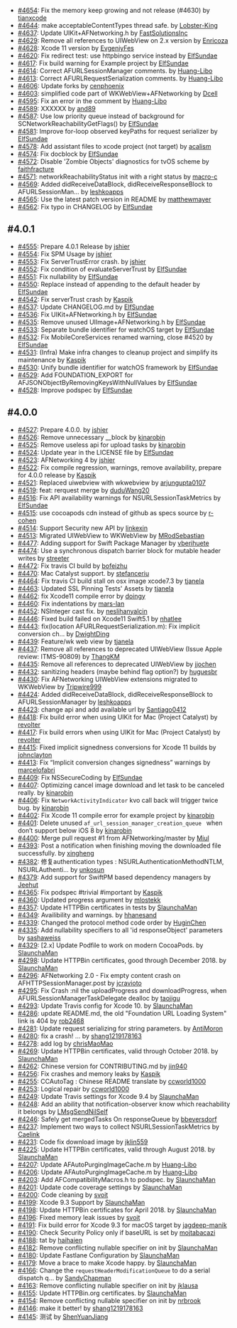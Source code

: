 - [#4654](https://github.com/AFNetworking/AFNetworking/pull/4654): Fix the memory keep growing and not release (#4630) by [tianxcode](https://github.com/tianxcode)
- [#4644](https://github.com/AFNetworking/AFNetworking/pull/4644): make acceptableContentTypes thread safe. by [Lobster-King](https://github.com/Lobster-King)
- [#4637](https://github.com/AFNetworking/AFNetworking/pull/4637): Update UIKit+AFNetworking.h by [FastSolutionsInc](https://github.com/FastSolutionsInc)
- [#4629](https://github.com/AFNetworking/AFNetworking/pull/4629): Remove all references to UIWebView on 2.x version by [Enricoza](https://github.com/Enricoza)
- [#4628](https://github.com/AFNetworking/AFNetworking/pull/4628): Xcode 11 version by [EvgeniyFes](https://github.com/EvgeniyFes)
- [#4620](https://github.com/AFNetworking/AFNetworking/pull/4620): Fix redirect test: use httpbingo service instead by [ElfSundae](https://github.com/ElfSundae)
- [#4617](https://github.com/AFNetworking/AFNetworking/pull/4617): Fix build warning for Example project by [ElfSundae](https://github.com/ElfSundae)
- [#4614](https://github.com/AFNetworking/AFNetworking/pull/4614): Correct AFURLSessionManager comments. by [Huang-Libo](https://github.com/Huang-Libo)
- [#4613](https://github.com/AFNetworking/AFNetworking/pull/4613): Correct AFURLRequestSerialization comments. by [Huang-Libo](https://github.com/Huang-Libo)
- [#4606](https://github.com/AFNetworking/AFNetworking/pull/4606): Update forks by [cenphoenix](https://github.com/cenphoenix)
- [#4603](https://github.com/AFNetworking/AFNetworking/pull/4603): simplified code part of WKWebView+AFNetworking by [Dcell](https://github.com/Dcell)
- [#4595](https://github.com/AFNetworking/AFNetworking/pull/4595): Fix an error in the comment by [Huang-Libo](https://github.com/Huang-Libo)
- [#4589](https://github.com/AFNetworking/AFNetworking/pull/4589): XXXXXX by [and89](https://github.com/and89)
- [#4587](https://github.com/AFNetworking/AFNetworking/pull/4587): Use low priority queue instead of background for SCNetworkReachabilityGetFlags() by [ElfSundae](https://github.com/ElfSundae)
- [#4581](https://github.com/AFNetworking/AFNetworking/pull/4581): Improve for-loop observed keyPaths for request serializer by [ElfSundae](https://github.com/ElfSundae)
- [#4578](https://github.com/AFNetworking/AFNetworking/pull/4578): Add assistant files to xcode project (not target) by [acalism](https://github.com/acalism)
- [#4574](https://github.com/AFNetworking/AFNetworking/pull/4574): Fix docblock by [ElfSundae](https://github.com/ElfSundae)
- [#4572](https://github.com/AFNetworking/AFNetworking/pull/4572): Disable 'Zombie Objects' diagnostics for tvOS scheme by [faithfracture](https://github.com/faithfracture)
- [#4571](https://github.com/AFNetworking/AFNetworking/pull/4571): networkReachabilityStatus init with a right status by [macro-c](https://github.com/macro-c)
- [#4569](https://github.com/AFNetworking/AFNetworking/pull/4569): Added didReceiveDataBlock, didReceiveResponseBlock to AFURLSessionMan… by [leshkoapps](https://github.com/leshkoapps)
- [#4565](https://github.com/AFNetworking/AFNetworking/pull/4565): Use the latest patch version in README by [matthewmayer](https://github.com/matthewmayer)
- [#4562](https://github.com/AFNetworking/AFNetworking/pull/4562): Fix typo in CHANGELOG by [ElfSundae](https://github.com/ElfSundae)

#4.0.1
------

- [#4555](https://github.com/AFNetworking/AFNetworking/pull/4555): Prepare 4.0.1 Release by [jshier](https://github.com/jshier)
- [#4554](https://github.com/AFNetworking/AFNetworking/pull/4554): Fix SPM Usage by [jshier](https://github.com/jshier)
- [#4553](https://github.com/AFNetworking/AFNetworking/pull/4553): Fix ServerTrustError crash. by [jshier](https://github.com/jshier)
- [#4552](https://github.com/AFNetworking/AFNetworking/pull/4552): Fix condition of evaluateServerTrust by [ElfSundae](https://github.com/ElfSundae)
- [#4551](https://github.com/AFNetworking/AFNetworking/pull/4551): Fix nullability by [ElfSundae](https://github.com/ElfSundae)
- [#4550](https://github.com/AFNetworking/AFNetworking/pull/4550): Replace instead of appending to the default header by [ElfSundae](https://github.com/ElfSundae)
- [#4542](https://github.com/AFNetworking/AFNetworking/pull/4542): Fix serverTrust crash by [Kaspik](https://github.com/Kaspik)
- [#4537](https://github.com/AFNetworking/AFNetworking/pull/4537): Update CHANGELOG.md by [ElfSundae](https://github.com/ElfSundae)
- [#4536](https://github.com/AFNetworking/AFNetworking/pull/4536): Fix UIKit+AFNetworking.h by [ElfSundae](https://github.com/ElfSundae)
- [#4535](https://github.com/AFNetworking/AFNetworking/pull/4535): Remove unused UIImage+AFNetworking.h by [ElfSundae](https://github.com/ElfSundae)
- [#4533](https://github.com/AFNetworking/AFNetworking/pull/4533): Separate bundle identifier for watchOS target by [ElfSundae](https://github.com/ElfSundae)
- [#4532](https://github.com/AFNetworking/AFNetworking/pull/4532): Fix MobileCoreServices renamed warning, close #4520 by [ElfSundae](https://github.com/ElfSundae)
- [#4531](https://github.com/AFNetworking/AFNetworking/pull/4531): (Infra) Make infra changes to cleanup project and simplify its maintenance by [Kaspik](https://github.com/Kaspik)
- [#4530](https://github.com/AFNetworking/AFNetworking/pull/4530): Unify bundle identifier for watchOS framework by [ElfSundae](https://github.com/ElfSundae)
- [#4529](https://github.com/AFNetworking/AFNetworking/pull/4529): Add FOUNDATION_EXPORT for AFJSONObjectByRemovingKeysWithNullValues by [ElfSundae](https://github.com/ElfSundae)
- [#4528](https://github.com/AFNetworking/AFNetworking/pull/4528): Improve podspec by [ElfSundae](https://github.com/ElfSundae)

#4.0.0
------

- [#4527](https://github.com/AFNetworking/AFNetworking/pull/4527): Prepare 4.0.0. by [jshier](https://github.com/jshier)
- [#4526](https://github.com/AFNetworking/AFNetworking/pull/4526): Remove unnecessary __block by [kinarobin](https://github.com/kinarobin)
- [#4525](https://github.com/AFNetworking/AFNetworking/pull/4525): Remove useless api for upload tasks by [kinarobin](https://github.com/kinarobin)
- [#4524](https://github.com/AFNetworking/AFNetworking/pull/4524): Update year in the LICENSE file by [ElfSundae](https://github.com/ElfSundae)
- [#4523](https://github.com/AFNetworking/AFNetworking/pull/4523): AFNetworking 4 by [jshier](https://github.com/jshier)
- [#4522](https://github.com/AFNetworking/AFNetworking/pull/4522): Fix compile regression, warnings, remove availability, prepare for 4.0.0 release by [Kaspik](https://github.com/Kaspik)
- [#4521](https://github.com/AFNetworking/AFNetworking/pull/4521): Replaced uiwebview with wkwebview by [arjungupta0107](https://github.com/arjungupta0107)
- [#4519](https://github.com/AFNetworking/AFNetworking/pull/4519): feat: rerquest merge by [duduWang20](https://github.com/duduWang20)
- [#4516](https://github.com/AFNetworking/AFNetworking/pull/4516): Fix API availability warnings for NSURLSessionTaskMetrics by [ElfSundae](https://github.com/ElfSundae)
- [#4515](https://github.com/AFNetworking/AFNetworking/pull/4515): use cocoapods cdn instead of github as specs source by [r-cohen](https://github.com/r-cohen)
- [#4514](https://github.com/AFNetworking/AFNetworking/pull/4514): Support Security new API by [linkexin](https://github.com/linkexin)
- [#4513](https://github.com/AFNetworking/AFNetworking/pull/4513): Migrated UIWebView to WKWebView by [MRodSebastian](https://github.com/MRodSebastian)
- [#4477](https://github.com/AFNetworking/AFNetworking/pull/4477): Adding support for Swift Package Manager by [vberihuete](https://github.com/vberihuete)
- [#4474](https://github.com/AFNetworking/AFNetworking/pull/4474): Use a synchronous dispatch barrier block for mutable header writes by [streeter](https://github.com/streeter)
- [#4472](https://github.com/AFNetworking/AFNetworking/pull/4472): Fix travis CI build by [bofeizhu](https://github.com/bofeizhu)
- [#4470](https://github.com/AFNetworking/AFNetworking/pull/4470): Mac Catalyst support. by [stefanceriu](https://github.com/stefanceriu)
- [#4464](https://github.com/AFNetworking/AFNetworking/pull/4464): Fix travis CI build stall on osx image xcode7.3 by [tjanela](https://github.com/tjanela)
- [#4463](https://github.com/AFNetworking/AFNetworking/pull/4463): Updated SSL Pinning Tests' Assets by [tjanela](https://github.com/tjanela)
- [#4462](https://github.com/AFNetworking/AFNetworking/pull/4462): fix Xcode11 compile error by [doingy](https://github.com/doingy)
- [#4460](https://github.com/AFNetworking/AFNetworking/pull/4460): Fix indentations by [mars-lan](https://github.com/mars-lan)
- [#4452](https://github.com/AFNetworking/AFNetworking/pull/4452): NSInteger cast fix. by [neslihanyalcin](https://github.com/neslihanyalcin)
- [#4446](https://github.com/AFNetworking/AFNetworking/pull/4446): Fixed build failed on Xcode11 Swift5.1 by [nhatlee](https://github.com/nhatlee)
- [#4443](https://github.com/AFNetworking/AFNetworking/pull/4443): fix(location AFURLRequestSerialization.m): Fix implicit conversion ch… by [DwightDing](https://github.com/DwightDing)
- [#4439](https://github.com/AFNetworking/AFNetworking/pull/4439): Feature/wk web view by [tjanela](https://github.com/tjanela)
- [#4437](https://github.com/AFNetworking/AFNetworking/pull/4437): Remove all references to deprecated UIWebView (Issue Apple review: ITMS-90809) by [ThangKM](https://github.com/ThangKM)
- [#4435](https://github.com/AFNetworking/AFNetworking/pull/4435): Remove all references to deprecated UIWebView by [jjochen](https://github.com/jjochen)
- [#4432](https://github.com/AFNetworking/AFNetworking/pull/4432): sanitizing headers (maybe behind flag option?) by [huguesbr](https://github.com/huguesbr)
- [#4430](https://github.com/AFNetworking/AFNetworking/pull/4430): Fix AFNetworking UIWebView extensions migrated to WKWebView by [Tripwire999](https://github.com/Tripwire999)
- [#4424](https://github.com/AFNetworking/AFNetworking/pull/4424): Added didReceiveDataBlock, didReceiveResponseBlock to AFURLSessionManager by [leshkoapps](https://github.com/leshkoapps)
- [#4423](https://github.com/AFNetworking/AFNetworking/pull/4423): change api and add available url by [Santiago0412](https://github.com/Santiago0412)
- [#4418](https://github.com/AFNetworking/AFNetworking/pull/4418): Fix build error when using UIKit for Mac (Project Catalyst) by [revolter](https://github.com/revolter)
- [#4417](https://github.com/AFNetworking/AFNetworking/pull/4417): Fix build errors when using UIKit for Mac (Project Catalyst) by [revolter](https://github.com/revolter)
- [#4415](https://github.com/AFNetworking/AFNetworking/pull/4415): Fixed implicit signedness conversions for Xcode 11 builds by [johnclayton](https://github.com/johnclayton)
- [#4413](https://github.com/AFNetworking/AFNetworking/pull/4413): Fix “Implicit conversion changes signedness” warnings by [marcelofabri](https://github.com/marcelofabri)
- [#4409](https://github.com/AFNetworking/AFNetworking/pull/4409): Fix NSSecureCoding by [ElfSundae](https://github.com/ElfSundae)
- [#4407](https://github.com/AFNetworking/AFNetworking/pull/4407): Optimizing cancel image download and let task to be canceled really. by [kinarobin](https://github.com/kinarobin)
- [#4406](https://github.com/AFNetworking/AFNetworking/pull/4406): Fix `NetworkActivityIndicator` kvo call back will trigger twice bug. by [kinarobin](https://github.com/kinarobin)
- [#4402](https://github.com/AFNetworking/AFNetworking/pull/4402): Fix Xcode 11 compile error for example project by [kinarobin](https://github.com/kinarobin)
- [#4401](https://github.com/AFNetworking/AFNetworking/pull/4401): Delete unused `af_url_session_manager_creation_queue ` when don’t support below iOS 8 by [kinarobin](https://github.com/kinarobin)
- [#4400](https://github.com/AFNetworking/AFNetworking/pull/4400): Merge pull request #1 from AFNetworking/master by [Miul](https://github.com/Miul)
- [#4393](https://github.com/AFNetworking/AFNetworking/pull/4393): Post a notification when finishing moving the downloaded file successfully. by [xingheng](https://github.com/xingheng)
- [#4382](https://github.com/AFNetworking/AFNetworking/pull/4382): 修复authentication types : NSURLAuthenticationMethodNTLM, NSURLAuthenti… by [unkosun](https://github.com/unkosun)
- [#4379](https://github.com/AFNetworking/AFNetworking/pull/4379): Add support for SwiftPM based dependency managers by [Jeehut](https://github.com/Jeehut)
- [#4365](https://github.com/AFNetworking/AFNetworking/pull/4365): Fix podspec #trivial #important by [Kaspik](https://github.com/Kaspik)
- [#4360](https://github.com/AFNetworking/AFNetworking/pull/4360): Updated progress argument by [mlostekk](https://github.com/mlostekk)
- [#4357](https://github.com/AFNetworking/AFNetworking/pull/4357): Update HTTPBin certificates in tests by [SlaunchaMan](https://github.com/SlaunchaMan)
- [#4349](https://github.com/AFNetworking/AFNetworking/pull/4349): Availibility and warnings. by [hhanesand](https://github.com/hhanesand)
- [#4339](https://github.com/AFNetworking/AFNetworking/pull/4339): Changed the protocol method code order by [HuginChen](https://github.com/HuginChen)
- [#4335](https://github.com/AFNetworking/AFNetworking/pull/4335): Add nullability specifiers to all 'id responseObject' parameters by [sashaweiss](https://github.com/sashaweiss)
- [#4329](https://github.com/AFNetworking/AFNetworking/pull/4329): [2.x] Update Podfile to work on modern CocoaPods. by [SlaunchaMan](https://github.com/SlaunchaMan)
- [#4298](https://github.com/AFNetworking/AFNetworking/pull/4298): Update HTTPBin certificates, good through December 2018. by [SlaunchaMan](https://github.com/SlaunchaMan)
- [#4296](https://github.com/AFNetworking/AFNetworking/pull/4296): AFNetworking 2.0 - Fix empty content crash on AFHTTPSessionManager.post by [jcravioto](https://github.com/jcravioto)
- [#4295](https://github.com/AFNetworking/AFNetworking/pull/4295): Fix Crash :nil the uploadProgress and downloadProgress, when AFURLSessionManagerTaskDelegate dealloc by [taojigu](https://github.com/taojigu)
- [#4293](https://github.com/AFNetworking/AFNetworking/pull/4293): Update Travis config for Xcode 10. by [SlaunchaMan](https://github.com/SlaunchaMan)
- [#4286](https://github.com/AFNetworking/AFNetworking/pull/4286): update README.md, the old "Foundation URL Loading System" link is 404 by [rob2468](https://github.com/rob2468)
- [#4281](https://github.com/AFNetworking/AFNetworking/pull/4281): Update request serializing for string parameters. by [AntiMoron](https://github.com/AntiMoron)
- [#4280](https://github.com/AFNetworking/AFNetworking/pull/4280): fix a crash!  … by [shang1219178163](https://github.com/shang1219178163)
- [#4278](https://github.com/AFNetworking/AFNetworking/pull/4278): add log by [chrisMaoMao](https://github.com/chrisMaoMao)
- [#4269](https://github.com/AFNetworking/AFNetworking/pull/4269): Update HTTPBin certificates, valid through October 2018. by [SlaunchaMan](https://github.com/SlaunchaMan)
- [#4262](https://github.com/AFNetworking/AFNetworking/pull/4262): Chinese version for CONTRIBUTING.md by [jin940](https://github.com/jin940)
- [#4256](https://github.com/AFNetworking/AFNetworking/pull/4256): Fix crashes and memory leaks by [Kaspik](https://github.com/Kaspik)
- [#4255](https://github.com/AFNetworking/AFNetworking/pull/4255): CCAutoTag : Chinese README translate by [ccworld1000](https://github.com/ccworld1000)
- [#4253](https://github.com/AFNetworking/AFNetworking/pull/4253): Logical repair by [ccworld1000](https://github.com/ccworld1000)
- [#4249](https://github.com/AFNetworking/AFNetworking/pull/4249): Update Travis settings for Xcode 9.4 by [SlaunchaMan](https://github.com/SlaunchaMan)
- [#4248](https://github.com/AFNetworking/AFNetworking/pull/4248): Add an ability that notification-observer know which reachability it belongs by [LMsgSendNilSelf](https://github.com/LMsgSendNilSelf)
- [#4246](https://github.com/AFNetworking/AFNetworking/pull/4246): Safely get mergedTasks On responseQueue by [bbeversdorf](https://github.com/bbeversdorf)
- [#4237](https://github.com/AFNetworking/AFNetworking/pull/4237): Implement two ways to collect NSURLSessionTaskMetrics by [Caelink](https://github.com/Caelink)
- [#4231](https://github.com/AFNetworking/AFNetworking/pull/4231): Code fix download image by [jklin559](https://github.com/jklin559)
- [#4225](https://github.com/AFNetworking/AFNetworking/pull/4225): Update HTTPBin certificates, valid through August 2018. by [SlaunchaMan](https://github.com/SlaunchaMan)
- [#4207](https://github.com/AFNetworking/AFNetworking/pull/4207): Update AFAutoPurgingImageCache.m by [Huang-Libo](https://github.com/Huang-Libo)
- [#4206](https://github.com/AFNetworking/AFNetworking/pull/4206): Update AFAutoPurgingImageCache.m by [Huang-Libo](https://github.com/Huang-Libo)
- [#4203](https://github.com/AFNetworking/AFNetworking/pull/4203): Add AFCompatibilityMacros.h to podspec. by [SlaunchaMan](https://github.com/SlaunchaMan)
- [#4201](https://github.com/AFNetworking/AFNetworking/pull/4201): Update code coverage settings by [SlaunchaMan](https://github.com/SlaunchaMan)
- [#4200](https://github.com/AFNetworking/AFNetworking/pull/4200): Code cleaning by [svoit](https://github.com/svoit)
- [#4199](https://github.com/AFNetworking/AFNetworking/pull/4199): Xcode 9.3 Support by [SlaunchaMan](https://github.com/SlaunchaMan)
- [#4198](https://github.com/AFNetworking/AFNetworking/pull/4198): Update HTTPBin certificates for April 2018. by [SlaunchaMan](https://github.com/SlaunchaMan)
- [#4196](https://github.com/AFNetworking/AFNetworking/pull/4196): Fixed memory leak issues by [svoit](https://github.com/svoit)
- [#4191](https://github.com/AFNetworking/AFNetworking/pull/4191): Fix build error for Xcode 9.3 for macOS target by [jagdeep-manik](https://github.com/jagdeep-manik)
- [#4190](https://github.com/AFNetworking/AFNetworking/pull/4190): Check Security Policy only if baseURL is set by [mojtabacazi](https://github.com/mojtabacazi)
- [#4188](https://github.com/AFNetworking/AFNetworking/pull/4188): tat by [haihaien](https://github.com/haihaien)
- [#4182](https://github.com/AFNetworking/AFNetworking/pull/4182): Remove conflicting nullable specifier on init by [SlaunchaMan](https://github.com/SlaunchaMan)
- [#4180](https://github.com/AFNetworking/AFNetworking/pull/4180): Update Fastlane Configuration by [SlaunchaMan](https://github.com/SlaunchaMan)
- [#4179](https://github.com/AFNetworking/AFNetworking/pull/4179): Move a brace to make Xcode happy. by [SlaunchaMan](https://github.com/SlaunchaMan)
- [#4166](https://github.com/AFNetworking/AFNetworking/pull/4166): Change the `requestHeaderModificationQueue` to do a serial dispatch q… by [SandyChapman](https://github.com/SandyChapman)
- [#4163](https://github.com/AFNetworking/AFNetworking/pull/4163): Remove conflicting nullable specifier on init by [jklausa](https://github.com/jklausa)
- [#4155](https://github.com/AFNetworking/AFNetworking/pull/4155): Update HTTPBin.org certificates. by [SlaunchaMan](https://github.com/SlaunchaMan)
- [#4154](https://github.com/AFNetworking/AFNetworking/pull/4154): Remove conflicting nullable specifier on init by [nrbrook](https://github.com/nrbrook)
- [#4146](https://github.com/AFNetworking/AFNetworking/pull/4146): make it better! by [shang1219178163](https://github.com/shang1219178163)
- [#4145](https://github.com/AFNetworking/AFNetworking/pull/4145): 测试 by [ShenYuanJiang](https://github.com/ShenYuanJiang)
